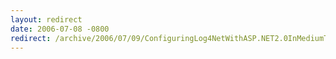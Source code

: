 ```yaml
---
layout: redirect
date: 2006-07-08 -0800
redirect: /archive/2006/07/09/ConfiguringLog4NetWithASP.NET2.0InMediumTrust.aspx/
---
```

